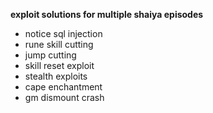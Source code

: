 **exploit solutions for multiple shaiya episodes**

* notice sql injection
* rune skill cutting
* jump cutting
* skill reset exploit
* stealth exploits
* cape enchantment
* gm dismount crash

